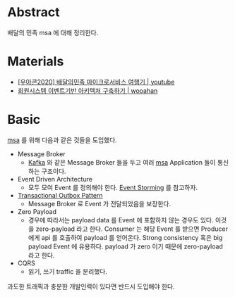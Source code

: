 # Abstract

배달의 민족 msa 에 대해 정리한다.

# Materials

* [[우아콘2020] 배달의민족 마이크로서비스 여행기 | youtube](https://www.youtube.com/watch?v=BnS6343GTkY)
* [회원시스템 이벤트기반 아키텍처 구축하기 | wooahan](https://techblog.woowahan.com/7835/)

# Basic

[msa](/systemdesign/msa.md) 를 위해 다음과 같은 것들을 도입했다.

* Message Broker
  * [Kafka](/kafka/README.md) 와 같은 Message Broker 들을 두고 여러
    [msa](/systemdesign/msa.md) Application 들이 통신하는 구조이다.
* Event Driven Architecture
  * 모두 모여 Event 를 정의해야 한다. [Event Storming](/ddd/README.md#event-storming) 를 참고하자.
* [Transactional Outbox Pattern](https://microservices.io/patterns/data/transactional-outbox.html)
  * Message Broker 로 Event 가 전달되었음을 보장한다. 
* Zero Payload
  * 경우에 따라서는 payload data 를 Event 에 포함하지 않는 경우도 있다. 이것을
    zero-payload 라고 한다. Consumer 는 해당 Event 를 받으면 Producer 에게 api
    를 호출하여 payload 를 얻어온다. Strong consistency 혹은 big payload Event
    에 유용하다. payload 가 zero 이기 때문에 zero-payload 라고 한다. 
* CQRS
  * 읽기, 쓰기 traffic 을 분리했다.

과도한 트래픽과 충분한 개발인력이 있다면 반드시 도입해야 한다.
